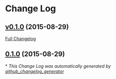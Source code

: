 # Change Log

## [v0.1.0](https://github.com/jasonhutchens/slack_notification_generator/tree/v0.1.0) (2015-08-29)
[Full Changelog](https://github.com/jasonhutchens/slack_notification_generator/compare/0.1.0...v0.1.0)

## [0.1.0](https://github.com/jasonhutchens/slack_notification_generator/tree/0.1.0) (2015-08-29)


\* *This Change Log was automatically generated by [github_changelog_generator](https://github.com/skywinder/Github-Changelog-Generator)*